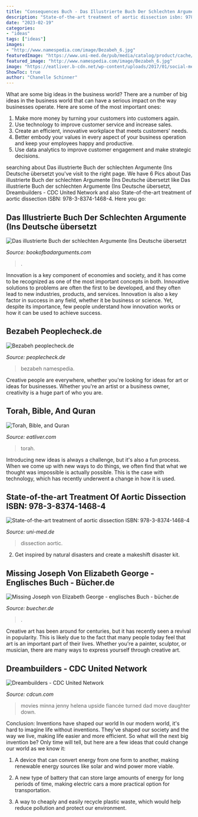 ```yaml
---
title: "Consequences Buch - Das Illustrierte Buch Der Schlechten Argumente (ins Deutsche übersetzt"
description: "State-of-the-art treatment of aortic dissection isbn: 978-3-8374-1468-4"
date: "2023-02-19"
categories:
- "ideas"
tags: ["ideas"]
images:
- "http://www.namespedia.com/image/Bezabeh_6.jpg"
featuredImage: "https://www.uni-med.de/pub/media/catalog/product/cache/e3808d33f35c36ada908c3ae96688467/l/e/le-orend-engl1_1.jpg"
featured_image: "http://www.namespedia.com/image/Bezabeh_6.jpg"
image: "https://eatliver.b-cdn.net/wp-content/uploads/2017/01/social-media.jpg"
ShowToc: true
author: "Chanelle Schinner"
---
```



What are some big ideas in the business world?
There are a number of big ideas in the business world that can have a serious impact on the way businesses operate. Here are some of the most important ones: 
1. Make more money by turning your customers into customers again.
2. Use technology to improve customer service and increase sales.
3. Create an efficient, innovative workplace that meets customers' needs.
4. Better embody your values in every aspect of your business operation and keep your employees happy and productive.
5. Use data analytics to improve customer engagement and make strategic decisions.

	

		
searching about Das illustrierte Buch der schlechten Argumente (Ins Deutsche übersetzt you've visit to the right page. We have 6 Pics about Das illustrierte Buch der schlechten Argumente (Ins Deutsche übersetzt like Das illustrierte Buch der schlechten Argumente (Ins Deutsche übersetzt, Dreambuilders - CDC United Network and also State-of-the-art treatment of aortic dissection ISBN: 978-3-8374-1468-4. Here you go:
		
    
## Das Illustrierte Buch Der Schlechten Argumente (Ins Deutsche übersetzt

<img loading=lazy src="https://bookofbadarguments.com/de/images/appeal_to_consequences.png" onerror="this.onerror=null;this.src='https://tse2.mm.bing.net/th?id=OIP._sD8Vy3ZC-YHfVrrCrplBwHaGs&amp;pid=15.1';" alt="Das illustrierte Buch der schlechten Argumente (Ins Deutsche übersetzt">

_Source: bookofbadarguments.com_

>. 

	

Innovation is a key component of economies and society, and it has come to be recognized as one of the most important concepts in both. Innovative solutions to problems are often the first to be developed, and they often lead to new industries, products, and services. Innovation is also a key factor in success in any field, whether it be business or science. Yet, despite its importance, few people understand how innovation works or how it can be used to achieve success.

    
## Bezabeh Peoplecheck.de

<img loading=lazy src="http://www.namespedia.com/image/Bezabeh_6.jpg" onerror="this.onerror=null;this.src='https://tse3.mm.bing.net/th?id=OIP.xduJ59P13_NoJH27MeVCYQHaKX&amp;pid=15.1';" alt="Bezabeh peoplecheck.de">

_Source: peoplecheck.de_

>bezabeh namespedia. 

	

Creative people are everywhere, whether you're looking for ideas for art or ideas for businesses. Whether you're an artist or a business owner, creativity is a huge part of who you are.

    
## Torah, Bible, And Quran

<img loading=lazy src="https://eatliver.b-cdn.net/wp-content/uploads/2017/01/social-media.jpg" onerror="this.onerror=null;this.src='https://tse1.mm.bing.net/th?id=OIP.l4TJZqcYBGQFVSCHsWN7fQHaEr&amp;pid=15.1';" alt="Torah, Bible, and Quran">

_Source: eatliver.com_

>torah. 

	

Introducing new ideas is always a challenge, but it's also a fun process. When we come up with new ways to do things, we often find that what we thought was impossible is actually possible. This is the case with technology, which has recently underwent a change in how it is used. 

    
## State-of-the-art Treatment Of Aortic Dissection ISBN: 978-3-8374-1468-4

<img loading=lazy src="https://www.uni-med.de/pub/media/catalog/product/cache/e3808d33f35c36ada908c3ae96688467/l/e/le-orend-engl1_1.jpg" onerror="this.onerror=null;this.src='https://tse1.mm.bing.net/th?id=OIP.0rE0dCaJTnnjyXR1GYaQ5AAAAA&amp;pid=15.1';" alt="State-of-the-art treatment of aortic dissection ISBN: 978-3-8374-1468-4">

_Source: uni-med.de_

>dissection aortic. 

	

2. Get inspired by natural disasters and create a makeshift disaster kit.

    
## Missing Joseph Von Elizabeth George - Englisches Buch - Bücher.de

<img loading=lazy src="https://bilder.buecher.de/produkte/35/35039/35039494z.jpg" onerror="this.onerror=null;this.src='https://tse1.mm.bing.net/th?id=OIP.pmLssGVWJKxIcFLf6YdqowAAAA&amp;pid=15.1';" alt="Missing Joseph von Elizabeth George - englisches Buch - bücher.de">

_Source: buecher.de_

>. 

	

Creative art has been around for centuries, but it has recently seen a revival in popularity. This is likely due to the fact that many people today feel that art is an important part of their lives. Whether you're a painter, sculptor, or musician, there are many ways to express yourself through creative art.

    
## Dreambuilders - CDC United Network

<img loading=lazy src="https://www.cdcun.com/media/movies/719.pic.2313.jpg" onerror="this.onerror=null;this.src='https://tse4.mm.bing.net/th?id=OIP.lXxCUHhblZvsnTj1BEWiiwHaDt&amp;pid=15.1';" alt="Dreambuilders - CDC United Network">

_Source: cdcun.com_

>movies minna jenny helena upside fiancée turned dad move daughter down. 

	

Conclusion: Inventions have shaped our world
In our modern world, it's hard to imagine life without inventions. They've shaped our society and the way we live, making life easier and more efficient.
So what will the next big invention be? Only time will tell, but here are a few ideas that could change our world as we know it:

1. A device that can convert energy from one form to another, making renewable energy sources like solar and wind power more viable.

2. A new type of battery that can store large amounts of energy for long periods of time, making electric cars a more practical option for transportation.

3. A way to cheaply and easily recycle plastic waste, which would help reduce pollution and protect our environment.

